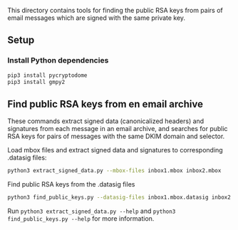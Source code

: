 This directory contains tools for finding the public RSA keys from pairs of email messages which are signed with the same private key.

## Setup

### Install Python dependencies

```bash
pip3 install pycryptodome
pip3 install gmpy2
```

## Find public RSA keys from en email archive

These commands extract signed data (canonicalized headers) and signatures from each message in an email archive,
and searches for public RSA keys for pairs of messages with the same DKIM domain and selector.

Load mbox files and extract signed data and signatures to corresponding .datasig files:

```bash
python3 extract_signed_data.py --mbox-files inbox1.mbox inbox2.mbox
```

Find public RSA keys from the .datasig files

```bash
python3 find_public_keys.py --datasig-files inbox1.mbox.datasig inbox2.mbox.datasig
```

Run `python3 extract_signed_data.py --help` and `python3 find_public_keys.py --help` for more information.
